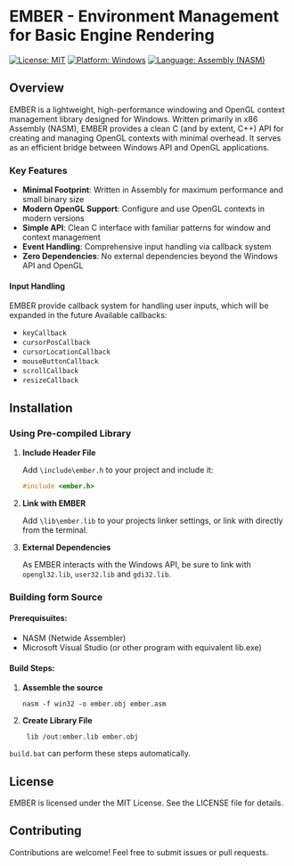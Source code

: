 # EMBER - Environment Management for Basic Engine Rendering

[![License: MIT](https://img.shields.io/badge/License-MIT-yellow.svg)](https://opensource.org/licenses/MIT)
[![Platform: Windows](https://img.shields.io/badge/Platform-Windows-blue.svg)](https://www.microsoft.com/en-us/windows)
[![Language: Assembly (NASM)](https://img.shields.io/badge/Language-Assembly%20(NASM)%2C%20C%2F%2BC%2B%2B-brightgreen.svg)](https://www.nasm.us/)

## Overview

EMBER is a lightweight, high-performance windowing and OpenGL context management library designed for Windows. Written primarily in x86 Assembly (NASM), EMBER provides a clean C (and by extent, C++) API for creating and managing OpenGL contexts with minimal overhead. It serves as an efficient bridge between Windows API and OpenGL applications.

### Key Features

- **Minimal Footprint**: Written in Assembly for maximum performance and small binary size
- **Modern OpenGL Support**: Configure and use OpenGL contexts in modern versions
- **Simple API**: Clean C interface with familiar patterns for window and context management
- **Event Handling**: Comprehensive input handling via callback system
- **Zero Dependencies**: No external dependencies beyond the Windows API and OpenGL

#### Input Handling
EMBER provide callback system for handling user inputs, which will be expanded in the future
Available callbacks:
- `keyCallback`
- `cursorPosCallback`
- `cursorLocationCallback`
- `mouseButtonCallback`
- `scrollCallback`
- `resizeCallback`

## Installation

### Using Pre-compiled Library

1. **Include Header File**
   
   Add `\include\ember.h` to your project and include it:
   ```c
   #include <ember.h>
   ```
2. **Link with EMBER**
   
   Add `\lib\ember.lib` to your projects linker settings, or link with directly from the terminal.
4. **External Dependencies**
   
   As EMBER interacts with the Windows API, be sure to link with `opengl32.lib`, `user32.lib` and `gdi32.lib`.

### Building form Source

#### Prerequisuites:
- NASM (Netwide Assembler)
- Microsoft Visual Studio (or other program with equivalent lib.exe)

#### Build Steps:
1. **Assemble the source**
    ```batch
    nasm -f win32 -o ember.obj ember.asm
    ```

2. **Create Library File**
   ```batch
    lib /out:ember.lib ember.obj
   ```

`build.bat` can perform these steps automatically.

## License
EMBER is licensed under the MIT License. See the LICENSE file for details.

## Contributing
Contributions are welcome! Feel free to submit issues or pull requests.
